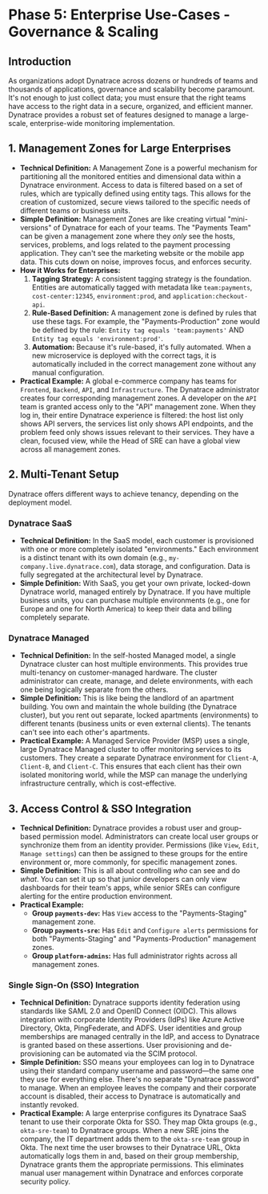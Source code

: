 # Phase 5: Enterprise Use-Cases - Governance & Scaling

## Introduction
As organizations adopt Dynatrace across dozens or hundreds of teams and thousands of applications, governance and scalability become paramount. It's not enough to just collect data; you must ensure that the right teams have access to the right data in a secure, organized, and efficient manner. Dynatrace provides a robust set of features designed to manage a large-scale, enterprise-wide monitoring implementation.

## 1. Management Zones for Large Enterprises

*   **Technical Definition:** A Management Zone is a powerful mechanism for partitioning all the monitored entities and dimensional data within a Dynatrace environment. Access to data is filtered based on a set of rules, which are typically defined using entity tags. This allows for the creation of customized, secure views tailored to the specific needs of different teams or business units.
*   **Simple Definition:** Management Zones are like creating virtual "mini-versions" of Dynatrace for each of your teams. The "Payments Team" can be given a management zone where they *only* see the hosts, services, problems, and logs related to the payment processing application. They can't see the marketing website or the mobile app data. This cuts down on noise, improves focus, and enforces security.
*   **How it Works for Enterprises:**
    1.  **Tagging Strategy:** A consistent tagging strategy is the foundation. Entities are automatically tagged with metadata like `team:payments`, `cost-center:12345`, `environment:prod`, and `application:checkout-api`.
    2.  **Rule-Based Definition:** A management zone is defined by rules that use these tags. For example, the "Payments-Production" zone would be defined by the rule: `Entity tag equals 'team:payments'` AND `Entity tag equals 'environment:prod'`.
    3.  **Automation:** Because it's rule-based, it's fully automated. When a new microservice is deployed with the correct tags, it is automatically included in the correct management zone without any manual configuration.
*   **Practical Example:** A global e-commerce company has teams for `Frontend`, `Backend`, `API`, and `Infrastructure`. The Dynatrace administrator creates four corresponding management zones. A developer on the `API` team is granted access only to the "API" management zone. When they log in, their entire Dynatrace experience is filtered: the host list only shows API servers, the services list only shows API endpoints, and the problem feed only shows issues relevant to their services. They have a clean, focused view, while the Head of SRE can have a global view across all management zones.

## 2. Multi-Tenant Setup

Dynatrace offers different ways to achieve tenancy, depending on the deployment model.

### Dynatrace SaaS
*   **Technical Definition:** In the SaaS model, each customer is provisioned with one or more completely isolated "environments." Each environment is a distinct tenant with its own domain (e.g., `my-company.live.dynatrace.com`), data storage, and configuration. Data is fully segregated at the architectural level by Dynatrace.
*   **Simple Definition:** With SaaS, you get your own private, locked-down Dynatrace world, managed entirely by Dynatrace. If you have multiple business units, you can purchase multiple environments (e.g., one for Europe and one for North America) to keep their data and billing completely separate.

### Dynatrace Managed
*   **Technical Definition:** In the self-hosted Managed model, a single Dynatrace cluster can host multiple environments. This provides true multi-tenancy on customer-managed hardware. The cluster administrator can create, manage, and delete environments, with each one being logically separate from the others.
*   **Simple Definition:** This is like being the landlord of an apartment building. You own and maintain the whole building (the Dynatrace cluster), but you rent out separate, locked apartments (environments) to different tenants (business units or even external clients). The tenants can't see into each other's apartments.
*   **Practical Example:** A Managed Service Provider (MSP) uses a single, large Dynatrace Managed cluster to offer monitoring services to its customers. They create a separate Dynatrace environment for `Client-A`, `Client-B`, and `Client-C`. This ensures that each client has their own isolated monitoring world, while the MSP can manage the underlying infrastructure centrally, which is cost-effective.

## 3. Access Control & SSO Integration

*   **Technical Definition:** Dynatrace provides a robust user and group-based permission model. Administrators can create local user groups or synchronize them from an identity provider. Permissions (like `View`, `Edit`, `Manage settings`) can then be assigned to these groups for the entire environment or, more commonly, for specific management zones.
*   **Simple Definition:** This is all about controlling *who* can see and do *what*. You can set it up so that junior developers can only view dashboards for their team's apps, while senior SREs can configure alerting for the entire production environment.
*   **Practical Example:**
    *   **Group `payments-dev`:** Has `View` access to the "Payments-Staging" management zone.
    *   **Group `payments-sre`:** Has `Edit` and `Configure alerts` permissions for both "Payments-Staging" and "Payments-Production" management zones.
    *   **Group `platform-admins`:** Has full administrator rights across all management zones.

### Single Sign-On (SSO) Integration
*   **Technical Definition:** Dynatrace supports identity federation using standards like SAML 2.0 and OpenID Connect (OIDC). This allows integration with corporate Identity Providers (IdPs) like Azure Active Directory, Okta, PingFederate, and ADFS. User identities and group memberships are managed centrally in the IdP, and access to Dynatrace is granted based on these assertions. User provisioning and de-provisioning can be automated via the SCIM protocol.
*   **Simple Definition:** SSO means your employees can log in to Dynatrace using their standard company username and password—the same one they use for everything else. There's no separate "Dynatrace password" to manage. When an employee leaves the company and their corporate account is disabled, their access to Dynatrace is automatically and instantly revoked.
*   **Practical Example:** A large enterprise configures its Dynatrace SaaS tenant to use their corporate Okta for SSO. They map Okta groups (e.g., `okta-sre-team`) to Dynatrace groups. When a new SRE joins the company, the IT department adds them to the `okta-sre-team` group in Okta. The next time the user browses to their Dynatrace URL, Okta automatically logs them in and, based on their group membership, Dynatrace grants them the appropriate permissions. This eliminates manual user management within Dynatrace and enforces corporate security policy.